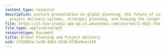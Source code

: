 ```yaml
---
content_type: resource
description: Lecture presentation on global planning, the future of international
  project delivery systems, strategic planning, and knowing the target market.
file: https://ol-ocw-studio-app-qa.s3.amazonaws.com/courses/1-463j-the-impact-of-globalization-on-the-built-environment-fall-2009/1782955a1a3846b3823b5736a9ee1310_MIT1_463JF09_lec11.pdf
file_type: application/pdf
resourcetype: Document
title: Global Planning and Project Delivery
uid: 1782955a-1a38-46b3-823b-5736a9ee1310
---
```

